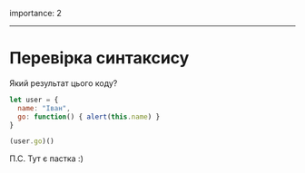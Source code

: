 importance: 2

---

# Перевірка синтаксису

Який результат цього коду?


```js no-beautify
let user = {
  name: "Іван",
  go: function() { alert(this.name) }
}

(user.go)()
```

П.С. Тут є пастка :)
